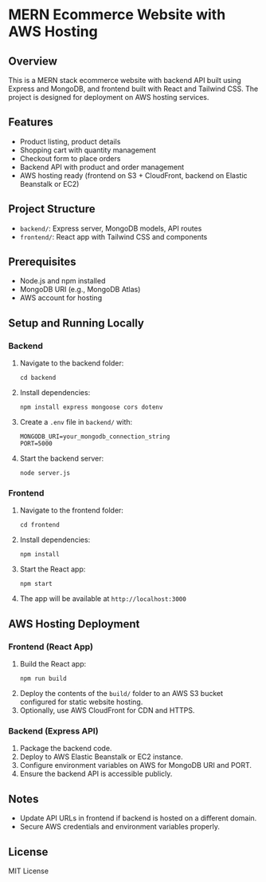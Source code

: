# MERN Ecommerce Website with AWS Hosting

## Overview
This is a MERN stack ecommerce website with backend API built using Express and MongoDB, and frontend built with React and Tailwind CSS. The project is designed for deployment on AWS hosting services.

## Features
- Product listing, product details
- Shopping cart with quantity management
- Checkout form to place orders
- Backend API with product and order management
- AWS hosting ready (frontend on S3 + CloudFront, backend on Elastic Beanstalk or EC2)

## Project Structure
- `backend/`: Express server, MongoDB models, API routes
- `frontend/`: React app with Tailwind CSS and components

## Prerequisites
- Node.js and npm installed
- MongoDB URI (e.g., MongoDB Atlas)
- AWS account for hosting

## Setup and Running Locally

### Backend
1. Navigate to the backend folder:
   ```
   cd backend
   ```
2. Install dependencies:
   ```
   npm install express mongoose cors dotenv
   ```
3. Create a `.env` file in `backend/` with:
   ```
   MONGODB_URI=your_mongodb_connection_string
   PORT=5000
   ```
4. Start the backend server:
   ```
   node server.js
   ```

### Frontend
1. Navigate to the frontend folder:
   ```
   cd frontend
   ```
2. Install dependencies:
   ```
   npm install
   ```
3. Start the React app:
   ```
   npm start
   ```
4. The app will be available at `http://localhost:3000`

## AWS Hosting Deployment

### Frontend (React App)
1. Build the React app:
   ```
   npm run build
   ```
2. Deploy the contents of the `build/` folder to an AWS S3 bucket configured for static website hosting.
3. Optionally, use AWS CloudFront for CDN and HTTPS.

### Backend (Express API)
1. Package the backend code.
2. Deploy to AWS Elastic Beanstalk or EC2 instance.
3. Configure environment variables on AWS for MongoDB URI and PORT.
4. Ensure the backend API is accessible publicly.

## Notes
- Update API URLs in frontend if backend is hosted on a different domain.
- Secure AWS credentials and environment variables properly.

## License
MIT License

